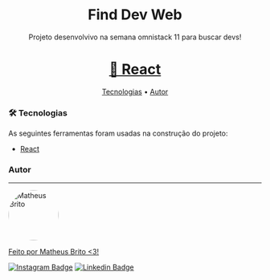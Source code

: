 <h1 align="center">Find Dev Web</h1>

<p align="center">Projeto desenvolvivo na semana omnistack 11 para buscar devs!</p>
<h1 align="center">
    <a href="https://pt-br.reactjs.org/">🔗 React</a>
</h1>

<p align="center">
 <a href="#Tecnologias">Tecnologias</a> • 
 <a href="#autor">Autor</a>
</p>
 
### 🛠 Tecnologias

As seguintes ferramentas foram usadas na construção do projeto:

- [React](https://pt-br.reactjs.org/)

### Autor
---

<a href="https://github.com/matheusbrito00">
 <img style="border-radius: 50%;" src="https://avatars.githubusercontent.com/u/59891247?s=400&u=0ca61d39b048a95728b053dda264efe22ca074ec&v=4" width="100px;" alt="Matheus Brito"/>
 <br />


Feito por Matheus Brito <3!

[![Instagram Badge](https://img.shields.io/badge/-@matheusbrit00-1ca0f1?style=flat-square&labelColor=1ca0f1&logo=instagram&logoColor=white&link=https://www.instagram.com/matheusbrit00/)](https://www.instagram.com/matheusbrit00/) [![Linkedin Badge](https://img.shields.io/badge/-Matheus-blue?style=flat-square&logo=Linkedin&logoColor=white&link=https://www.linkedin.com/in/matheusbrito00/)](https://www.linkedin.com/in/matheusbrito00/) 
                            
